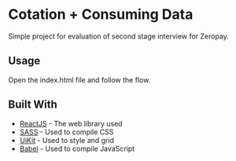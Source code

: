 # Cotation + Consuming Data

Simple project for evaluation of second stage interview for Zeropay.

## Usage

Open the index.html file and follow the flow.


## Built With

* [ReactJS](https://reactjs.org/) - The web library used
* [SASS](https://sass-lang.com/) - Used to compile CSS
* [UiKit](https://getuikit.com) - Used to style and grid
* [Babel](https://babeljs.io/) - Used to compile JavaScript